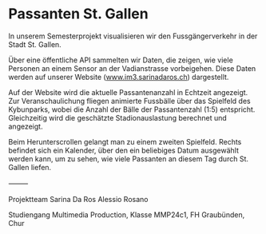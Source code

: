 # Passanten St. Gallen
In unserem Semesterprojekt visualisieren wir den Fussgängerverkehr in der Stadt St. Gallen.

Über eine öffentliche API sammelten wir Daten, die zeigen, wie viele Personen an einem Sensor an der Vadianstrasse vorbeigehen. Diese Daten werden auf unserer Website (www.im3.sarinadaros.ch) dargestellt.

Auf der Website wird die aktuelle Passantenanzahl in Echtzeit angezeigt.
Zur Veranschaulichung fliegen animierte Fussbälle über das Spielfeld des Kybunparks, wobei die Anzahl der Bälle der Passantenzahl (1:5) entspricht. Gleichzeitig wird die geschätzte Stadionauslastung berechnet und angezeigt.

Beim Herunterscrollen gelangt man zu einem zweiten Spielfeld. Rechts befindet sich ein Kalender, über den ein beliebiges Datum ausgewählt werden kann, um zu sehen, wie viele Passanten an diesem Tag durch St. Gallen liefen.

⸻

Projektteam
Sarina Da Ros
Alessio Rosano

Studiengang Multimedia Production, Klasse MMP24c1, FH Graubünden, Chur